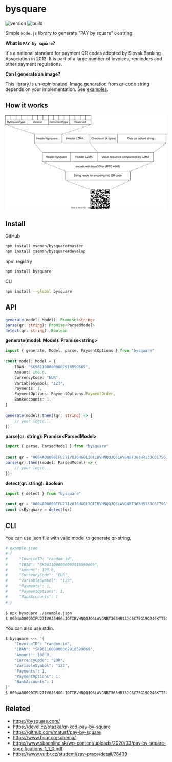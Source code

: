 # bysquare

![version][version] ![build][build]

Simple `Node.js` library to generate "PAY by square" `QR` string.

**What is `PAY by square`?**

It's a national standard for payment QR codes adopted by Slovak Banking
Association in 2013. It is part of a large number of invoices, reminders and
other payment regulations.

**Can I generate an image?**

This library is un-opinionated. Image generation from qr-code string depends on
your implementation. See [examples](examples).

## How it works

![diagram](./doc/uml/logic.svg)

## Install

GitHub

```sh
npm install xseman/bysquare#master
npm install xseman/bysquare#develop
```

npm registry

```sh
npm install bysquare
```

CLI

```sh
npm install --global bysquare
```

## API

```ts
generate(model: Model): Promise<string>
parse(qr: string): Promise<ParsedModel>
detect(qr: string): Boolean
```

**generate(model: Model): Promise\<string>**

```ts
import { generate, Model, parse, PaymentOptions } from "bysquare"

const model: Model = {
	IBAN: "SK9611000000002918599669",
	Amount: 100.0,
	CurrencyCode: "EUR",
	VariableSymbol: "123",
	Payments: 1,
	PaymentOptions: PaymentOptions.PaymentOrder,
	BankAccounts: 1,
}

generate(model).then((qr: string) => {
	// your logic...
})
```

**parse(qr: string): Promise\<ParsedModel>**

```ts
import { parse, ParsedModel } from "bysquare"

const qr = "0004A00090IFU27IV0J6HGGLIOTIBVHNQQJQ6LAVGNBT363HR13JC6C75G19O246KTT5G8LTLM67HOIATP4OOG8F8FDLJ6T26KFCB1690NEVPQVSG0"
parse(qr).then((model: ParsedModel) => {
	// your logic...
});
```

**detect(qr: string): Boolean**

```ts
import { detect } from "bysquare"

const qr = "0004A00090IFU27IV0J6HGGLIOTIBVHNQQJQ6LAVGNBT363HR13JC6C75G19O246KTT5G8LTLM67HOIATP4OOG8F8FDLJ6T26KFCB1690NEVPQVSG0"
const isBysquare = detect(qr)
```

## CLI

You can use json file with valid model to generate qr-string.

```sh
# example.json
# {
#     "InvoiceID: "random-id",
#     "IBAN": "SK9611000000002918599669",
#     "Amount": 100.0,
#     "CurrencyCode": "EUR",
#     "VariableSymbol": "123",
#     "Payments": 1,
#     "PaymentOptions": 1,
#     "BankAccounts": 1
# }

$ npx bysquare ./example.json
$ 0004A00090IFU27IV0J6HGGLIOTIBVHNQQJQ6LAVGNBT363HR13JC6C75G19O246KTT5G8LTLM67HOIATP4OOG8F8FDLJ6T26KFCB1690NEVPQVSG0
```

You can also use stdin.

```sh
$ bysquare <<< '{
	"InvoiceID": "random-id",
	"IBAN": "SK9611000000002918599669",
	"Amount": 100.0,
	"CurrencyCode": "EUR",
	"VariableSymbol": "123",
	"Payments": 1,
	"PaymentOptions": 1,
	"BankAccounts": 1
}'
$ 0004A00090IFU27IV0J6HGGLIOTIBVHNQQJQ6LAVGNBT363HR13JC6C75G19O246KTT5G8LTLM67HOIATP4OOG8F8FDLJ6T26KFCB1690NEVPQVSG0
```

## Related

- <https://bysquare.com/>
- <https://devel.cz/otazka/qr-kod-pay-by-square>
- <https://github.com/matusf/pay-by-square>
- <https://www.bsqr.co/schema/>
- <https://www.sbaonline.sk/wp-content/uploads/2020/03/pay-by-square-specifications-1_1_0.pdf>
- <https://www.vutbr.cz/studenti/zav-prace/detail/78439>

<!--
Versioning
----------

https://github.com/dherges/npm-version-git-flow

- Stash unfinished work
- Run `npm test`
- Run `npm version <patch, minor, major>`
- Commit and push
- Run `npm version`
- Follow git-flow instructions
- Checkout to master
- Push commits and tag, git push && git push --tags
- Validate with `npm publish --dry-run`
- Publish to npm, `npm publish`
-->

[build]: https://img.shields.io/github/actions/workflow/status/xseman/bysquare/tests.yml
[version]: https://img.shields.io/npm/v/bysquare
